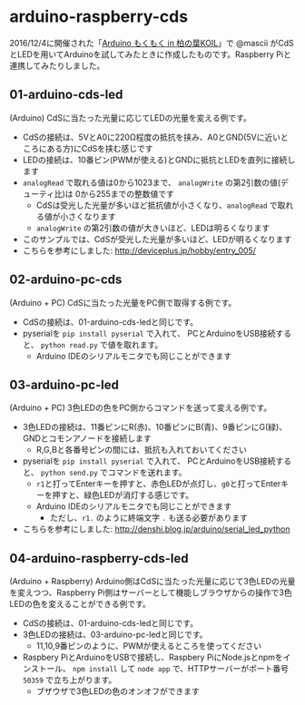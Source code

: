 # arduino-raspberry-cds
2016/12/4に開催された「[Arduino もくもく in 柏の葉KOIL](https://kashiwano-ha-geeks.connpass.com/event/46211/)」で @mascii がCdSとLEDを用いてArduinoを試してみたときに作成したものです。Raspberry Piと連携してみたりしました。

## 01-arduino-cds-led
(Arduino) CdSに当たった光量に応じてLEDの光量を変える例です。  

- CdSの接続は、5VとA0に220Ω程度の抵抗を挟み、A0とGND(5Vに近いところにある方)にCdSを挟む感じです
- LEDの接続は、10番ピン(PWMが使える)とGNDに抵抗とLEDを直列に接続します
- `analogRead` で取れる値は0から1023まで、 `analogWrite` の第2引数の値(デューティ比)は 0から255までの整数値です
  - CdSは受光した光量が多いほど抵抗値が小さくなり、`analogRead` で取れる値が小さくなります
  - `analogWrite` の第2引数の値が大きいほど、LEDは明るくなります
- このサンプルでは、CdSが受光した光量が多いほど、LEDが明るくなります
- こちらを参考にしました: http://deviceplus.jp/hobby/entry_005/

## 02-arduino-pc-cds
(Arduino + PC) CdSに当たった光量をPC側で取得する例です。  

- CdSの接続は、01-arduino-cds-ledと同じです。
- pyserialを `pip install pyserial` で入れて、 PCとArduinoをUSB接続すると、 `python read.py` で値を取れます。
  - Arduino IDEのシリアルモニタでも同じことができます

## 03-arduino-pc-led
(Arduino + PC) 3色LEDの色をPC側からコマンドを送って変える例です。  

- 3色LEDの接続は、11番ピンにR(赤)、10番ピンにB(青)、9番ピンにG(緑)、GNDとコモンアノードを接続します
  - R,G,Bと各番号ピンの間には、抵抗も入れておいてください
- pyserialを `pip install pyserial` で入れて、 PCとArduinoをUSB接続すると、 `python send.py` でコマンドを送れます。
  - `r1`と打ってEnterキーを押すと、赤色LEDが点灯し、`g0`と打ってEnterキーを押すと、緑色LEDが消灯する感じです。
  - Arduino IDEのシリアルモニタでも同じことができます
    - ただし、`r1.` のように終端文字 `.` も送る必要があります
- こちらを参考にしました: http://denshi.blog.jp/arduino/serial_led_python

## 04-arduino-raspberry-cds-led
(Arduino + Raspberry) Arduino側はCdSに当たった光量に応じて3色LEDの光量を変えつつ、Raspberry Pi側はサーバーとして機能しブラウザからの操作で3色LEDの色を変えることができる例です。  

- CdSの接続は、01-arduino-cds-ledと同じです。
- 3色LEDの接続は、03-arduino-pc-ledと同じです。
  - 11,10,9番ピンのように、PWMが使えるところを使ってください
- Raspbery PiとArduinoをUSBで接続し、Raspbery PiにNode.jsとnpmをインストール、 `npm install` して `node app` で、HTTPサーバーがポート番号 `50359` で立ち上がります。
  - ブザウザで3色LEDの色のオンオフができます
